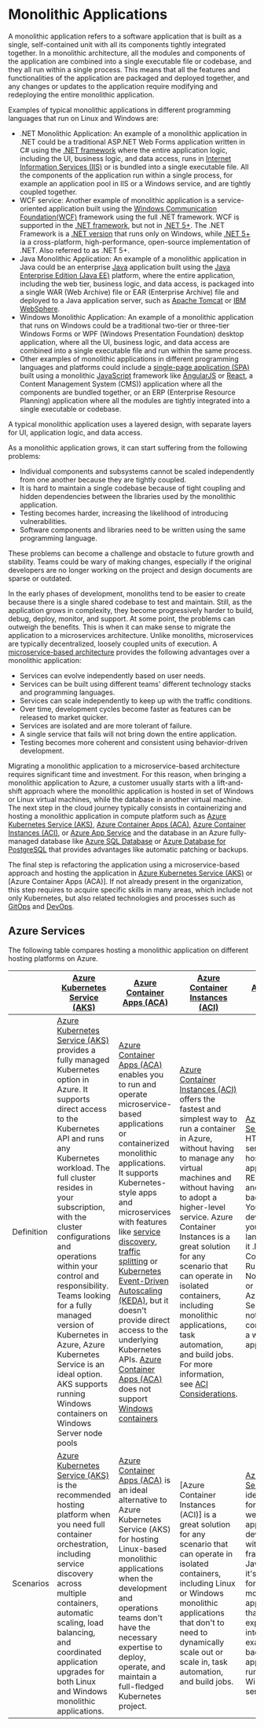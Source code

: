 # Monolithic Applications

A monolithic application refers to a software application that is built as a single, self-contained unit with all its components tightly integrated together. In a monolithic architecture, all the modules and components of the application are combined into a single executable file or codebase, and they all run within a single process. This means that all the features and functionalities of the application are packaged and deployed together, and any changes or updates to the application require modifying and redeploying the entire monolithic application.

Examples of typical monolithic applications in different programming languages that run on Linux and Windows are:

- .NET Monolithic Application: An example of a monolithic application in .NET could be a traditional ASP.NET Web Forms application written in C# using the [.NET framework](https://learn.microsoft.com/en-us/dotnet/framework/get-started/) where the entire application logic, including the UI, business logic, and data access, runs in [Internet Information Services (IIS)](https://learn.microsoft.com/en-us/troubleshoot/developer/webapps/iis/iis-welcome) or is bundled into a single executable file. All the components of the application run within a single process, for example an application pool in IIS or a Windows service, and are tightly coupled together.
- WCF service: Another example of monolithic application is a service-oriented application built using the [Windows Communication Foundation(WCF)](https://learn.microsoft.com/en-us/dotnet/framework/wcf/whats-wcf) framework using the full .NET framework. WCF is supported in the [.NET framework](https://learn.microsoft.com/en-us/dotnet/framework/get-started/), but not in [.NET 5+](https://learn.microsoft.com/en-us/dotnet/standard/glossary#net-5-and-later-versions). The .NET Framework is a [.NET version](https://learn.microsoft.com/en-us/dotnet/standard/glossary#implementation-of-net) that runs only on Windows, while [.NET 5+](https://learn.microsoft.com/en-us/dotnet/standard/glossary#net-5-and-later-versions) ia a cross-platform, high-performance, open-source implementation of .NET. Also referred to as .NET 5+.
- Java Monolithic Application: An example of a monolithic application in Java could be an enterprise [Java](https://en.wikipedia.org/wiki/Java_(programming_language)) application built using the [Java Enterprise Edition (Java EE)](https://www.oracle.com/java/technologies/java-ee-glance.html) platform, where the entire application, including the web tier, business logic, and data access, is packaged into a single WAR (Web Archive) file or EAR (Enterprise Archive) file and deployed to a Java application server, such as [Apache Tomcat](https://tomcat.apache.org/) or [IBM WebSphere](https://www.ibm.com/products/websphere-application-server).
- Windows Monolithic Application: An example of a monolithic application that runs on Windows could be a traditional two-tier or three-tier Windows Forms or WPF (Windows Presentation Foundation) desktop application, where all the UI, business logic, and data access are combined into a single executable file and run within the same process.
- Other examples of monolithic applications in different programming languages and platforms could include a [single-page application (SPA)](https://en.wikipedia.org/wiki/Single-page_application) built using a monolithic [JavaScript](https://en.wikipedia.org/wiki/JavaScript) framework like [AngularJS](https://angular.io/) or [React](https://react.dev/), a Content Management System (CMS)) application where all the components are bundled together, or an ERP (Enterprise Resource Planning) application where all the modules are tightly integrated into a single executable or codebase.

A typical monolithic application uses a layered design, with separate layers for UI, application logic, and data access.

As a monolithic application grows, it can start suffering from the following problems:

- Individual components and subsystems cannot be scaled independently from one another because they are tightly coupled.
- It is hard to maintain a single codebase because of tight coupling and hidden dependencies between the libraries used by the monolithic application.
- Testing becomes harder, increasing the likelihood of introducing vulnerabilities.
- Software components and libraries need to be written using the same programming language.

These problems can become a challenge and obstacle to future growth and stability. Teams could be wary of making changes, especially if the original developers are no longer working on the project and design documents are sparse or outdated.

In the early phases of development, monoliths tend to be easier to create because there is a single shared codebase to test and maintain. Still, as the application grows in complexity, they become progressively harder to build, debug, deploy, monitor, and support. At some point, the problems can outweigh the benefits. This is when it can make sense to migrate the application to a microservices architecture. Unlike monoliths, microservices are typically decentralized, loosely coupled units of execution. A [microservice-based architecture](https://learn.microsoft.com/en-us/azure/architecture/guide/architecture-styles/microservices) provides the following advantages over a monolithic application:

- Services can evolve independently based on user needs.
- Services can be built using different teams' different technology stacks and programming languages.
- Services can scale independently to keep up with the traffic conditions.
- Over time, development cycles become faster as features can be released to market quicker.
- Services are isolated and are more tolerant of failure.
- A single service that fails will not bring down the entire application.
- Testing becomes more coherent and consistent using behavior-driven development.

Migrating a monolithic application to a microservice-based architecture requires significant time and investment. For this reason, when bringing a monolithic application to Azure, a customer usually starts with a lift-and-shift approach where the monolithic application is hosted in set of Windows or Linux virtual machines, while the database in another virtual machine. The next step in the cloud journey typically consists in containerizing and hosting a monolithic application in compute platform such as [Azure Kubernetes Service (AKS)](https://learn.microsoft.com/en-us/azure/aks/intro-kubernetes), [Azure Container Apps (ACA)](https://learn.microsoft.com/en-us/azure/container-apps/overview), [Azure Container Instances (ACI)](https://learn.microsoft.com/en-us/azure/container-instances/container-instances-overview), or [Azure App Service](https://learn.microsoft.com/en-us/azure/app-service/overview) and the database in an Azure fully-managed database like [Azure SQL Database](https://learn.microsoft.com/en-us/azure/azure-sql/database/sql-database-paas-overview?view=azuresql) or [Azure Database for PostgreSQL](https://learn.microsoft.com/en-us/azure/postgresql/) that provides advantages like automatic patching or backups.

The final step is refactoring the application using a microservice-based approach and hosting the application in [Azure Kubernetes Service (AKS)](https://learn.microsoft.com/en-us/azure/aks/intro-kubernetes) or [Azure Container Apps (ACA)]. If not already present in the organization, this step requires to acquire specific skills in many areas, which include not only Kubernetes, but also related technologies and processes such as [GitOps](https://www.weave.works/technologies/gitops/) and [DevOps](https://en.wikipedia.org/wiki/DevOps).

## Azure Services

The following table compares hosting a monolithic application on different hosting platforms on Azure.

| | [Azure Kubernetes Service (AKS)](https://learn.microsoft.com/en-us/azure/aks/intro-kubernetes) | [Azure Container Apps (ACA)](https://learn.microsoft.com/en-us/azure/container-apps/overview) | [Azure Container Instances (ACI)](https://learn.microsoft.com/en-us/azure/container-instances/container-instances-overview) | [Azure App Service](https://learn.microsoft.com/en-us/azure/app-service/overview) |
|-|-|-|-|-|
| Definition | [Azure Kubernetes Service (AKS)](https://learn.microsoft.com/en-us/azure/aks/intro-kubernetes) provides a fully managed Kubernetes option in Azure. It supports direct access to the Kubernetes API and runs any Kubernetes workload. The full cluster resides in your subscription, with the cluster configurations and operations within your control and responsibility. Teams looking for a fully managed version of Kubernetes in Azure, Azure Kubernetes Service is an ideal option. AKS supports running Windows containers on Windows Server node pools | [Azure Container Apps (ACA)](https://learn.microsoft.com/en-us/azure/container-apps/overview) enables you to run and operate microservice-based applications or containerized monolithic applications. It supports Kubernetes-style apps and microservices with features like [service discovery](https://learn.microsoft.com/en-us/azure/container-apps/connect-apps), [traffic splitting](https://learn.microsoft.com/en-us/azure/container-apps/revisions) or [Kubernetes Event-Driven Autoscaling (KEDA)](https://keda.sh/), but it doesn't provide direct access to the underlying Kubernetes APIs. [Azure Container Apps (ACA)](https://learn.microsoft.com/en-us/azure/container-apps/overview) does not support [Windows containers](https://learn.microsoft.com/en-us/virtualization/windowscontainers/about/) | [Azure Container Instances (ACI)](https://learn.microsoft.com/en-us/azure/container-instances/container-instances-overview) offers the fastest and simplest way to run a container in Azure, without having to manage any virtual machines and without having to adopt a higher-level service. Azure Container Instances is a great solution for any scenario that can operate in isolated containers, including monolithic applications, task automation, and build jobs. For more information, see [ACI Considerations](https://learn.microsoft.com/en-us/azure/container-instances/container-instances-overview#considerations). | [Azure App Service](https://learn.microsoft.com/en-us/azure/app-service/overview) is an HTTP-based service for hosting web applications, REST APIs, and mobile back ends. You can develop in your favorite language, be it .NET, .NET Core, Java, Ruby, Node.js, PHP, or Python. Azure App Service does not require containerizing a web application.  |
| Scenarios | [Azure Kubernetes Service (AKS)](https://learn.microsoft.com/en-us/azure/aks/intro-kubernetes) is the recommended hosting platform when you need full container orchestration, including service discovery across multiple containers, automatic scaling, load balancing, and coordinated application upgrades for both Linux and Windows monolithic applications. | [Azure Container Apps (ACA)](https://learn.microsoft.com/en-us/azure/container-apps/overview) is an ideal alternative to Azure Kubernetes Service (AKS) for hosting Linux-based monolithic applications when the development and operations teams don't have the necessary expertise to deploy, operate, and maintain a full-fledged Kubernetes project. | [Azure Container Instances (ACI)] is a great solution for any scenario that can operate in isolated containers, including Linux or Windows monolithic applications that don't to need to dynamically scale out or scale in, task automation, and build jobs. | [Azure App Service](https://learn.microsoft.com/en-us/azure/app-service/overview) is an ideal solution for hosting a web application developed with the .NET framework or Java, while it's not ideal for hosting a monolithic application that does not expose a web interface, for example a backend application running in a Windows service. |

